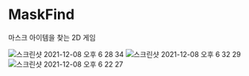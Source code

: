# MaskFind

마스크 아이템을 찾는 2D 게임

![스크린샷 2021-12-08 오후 6 28 34](https://user-images.githubusercontent.com/80668719/145184022-f063cae6-60b7-4ebc-8ed6-f743960602cf.png)
![스크린샷 2021-12-08 오후 6 32 29](https://user-images.githubusercontent.com/80668719/145184360-e6b72b33-d6e1-44db-b675-8c8f433d44a0.png)
![스크린샷 2021-12-08 오후 6 22 27](https://user-images.githubusercontent.com/80668719/145184016-008962e0-3582-47b1-b87f-63fe5597e7d9.png)
